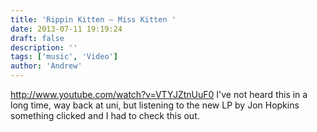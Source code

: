```yaml
---
title: 'Rippin Kitten — Miss Kitten '
date: 2013-07-11 19:19:24
draft: false
description: ''
tags: ['music', 'Video']
author: 'Andrew'
---
```


http://www.youtube.com/watch?v=VTYJZtnUuF0 I've not heard this in a long time, way back at uni, but listening to the new LP by Jon Hopkins something clicked and I had to check this out.
